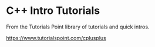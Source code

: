 
# C++ Intro Tutorials

From the Tutorials Point library of tutorials and quick intros.

https://www.tutorialspoint.com/cplusplus

